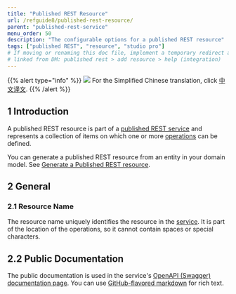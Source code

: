 ```yaml
---
title: "Published REST Resource"
url: /refguide8/published-rest-resource/
parent: "published-rest-service"
menu_order: 50
description: "The configurable options for a published REST resource"
tags: ["published REST", "resource", "studio pro"]
# If moving or renaming this doc file, implement a temporary redirect and let the respective team know they should update the URL in the product. See Mapping to Products for more details.
# linked from DM: published rest > add resource > help (integration)
---
```


{{% alert type="info" %}}
<img src="attachments/chinese-translation/china.png" style="display: inline-block; margin: 0" /> For the Simplified Chinese translation, click [中文译文](https://cdn.mendix.tencent-cloud.com/documentation/refguide8/published-rest-resource.pdf).
{{% /alert %}}

## 1 Introduction

A published REST resource is part of a [published REST service](/refguide8/published-rest-service/) and represents a collection of items on which one or more [operations](/refguide8/published-rest-operation/) can be defined.

You can generate a published REST resource from an entity in your domain model. See [Generate a Published REST resource](/refguide8/generate-rest-resource/).

## 2 General

### <a name="name"></a>2.1 Resource Name

The resource name uniquely identifies the resource in the [service](/refguide8/published-rest-service/). It is part of the location of the operations, so it cannot contain spaces or special characters.

## <a name="public-documentation"></a>2.2 Public Documentation

The public documentation is used in the service's [OpenAPI (Swagger) documentation page](/refguide8/published-rest-services/#interactive-documentation). You can use [GitHub-flavored markdown](/refguide8/gfm-syntax/) for rich text.
